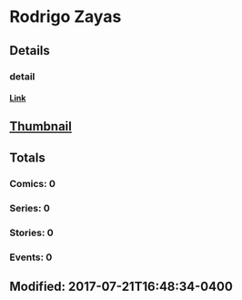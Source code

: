 # Rodrigo  Zayas 
## Details
### detail
#### [Link](http://marvel.com/comics/creators/13184/rodrigo_zayas?utm_campaign=apiRef&utm_source=225578a89fc76f3d20fbffda5d17a88d)
## [Thumbnail](http://i.annihil.us/u/prod/marvel/i/mg/b/40/image_not_available.jpg)
## Totals
### Comics: 0
### Series: 0
### Stories: 0
### Events: 0
## Modified: 2017-07-21T16:48:34-0400